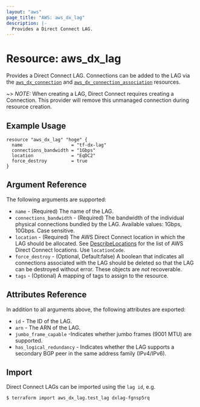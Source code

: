 ```yaml
---
layout: "aws"
page_title: "AWS: aws_dx_lag"
description: |-
  Provides a Direct Connect LAG.
---
```


# Resource: aws_dx_lag

Provides a Direct Connect LAG. Connections can be added to the LAG via the [`aws_dx_connection`](/docs/providers/aws/r/dx_connection.html) and [`aws_dx_connection_association`](/docs/providers/aws/r/dx_connection_association.html) resources.

~> *NOTE:* When creating a LAG, Direct Connect requires creating a Connection. This provider will remove this unmanaged connection during resource creation.

## Example Usage

```hcl
resource "aws_dx_lag" "hoge" {
  name                  = "tf-dx-lag"
  connections_bandwidth = "1Gbps"
  location              = "EqDC2"
  force_destroy         = true
}
```

## Argument Reference

The following arguments are supported:

* `name` - (Required) The name of the LAG.
* `connections_bandwidth` - (Required) The bandwidth of the individual physical connections bundled by the LAG. Available values: 1Gbps, 10Gbps. Case sensitive.
* `location` - (Required) The AWS Direct Connect location in which the LAG should be allocated. See [DescribeLocations](https://docs.aws.amazon.com/directconnect/latest/APIReference/API_DescribeLocations.html) for the list of AWS Direct Connect locations. Use `locationCode`.
* `force_destroy` - (Optional, Default:false) A boolean that indicates all connections associated with the LAG should be deleted so that the LAG can be destroyed without error. These objects are *not* recoverable.
* `tags` - (Optional) A mapping of tags to assign to the resource.

## Attributes Reference

In addition to all arguments above, the following attributes are exported:

* `id` - The ID of the LAG.
* `arn` - The ARN of the LAG.
* `jumbo_frame_capable` -Indicates whether jumbo frames (9001 MTU) are supported.
* `has_logical_redundancy` - Indicates whether the LAG supports a secondary BGP peer in the same address family (IPv4/IPv6).

## Import

Direct Connect LAGs can be imported using the `lag id`, e.g.

```
$ terraform import aws_dx_lag.test_lag dxlag-fgnsp5rq
```
